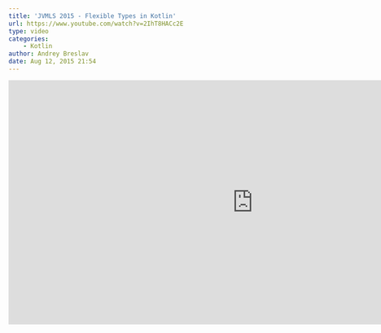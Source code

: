 ```yaml
---
title: 'JVMLS 2015 - Flexible Types in Kotlin'
url: https://www.youtube.com/watch?v=2IhT8HACc2E
type: video
categories:
    - Kotlin
author: Andrey Breslav
date: Aug 12, 2015 21:54
---
```


<iframe width="960" height="480" src="https://www.youtube.com/embed/2IhT8HACc2E" frameborder="0" allowfullscreen></iframe>
